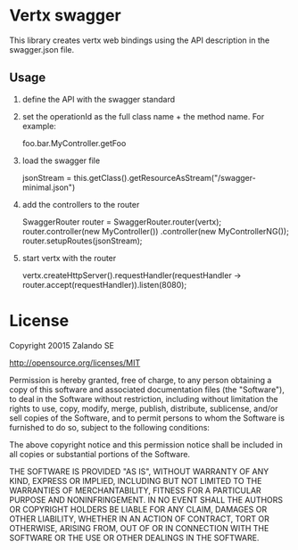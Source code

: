 # Vertx swagger

This library creates vertx web bindings using the API description in the swagger.json file.

## Usage

1. define the API with the swagger standard
2. set the operationId as the full class name + the method name. For example:

    foo.bar.MyController.getFoo

3. load the swagger file

    jsonStream = this.getClass().getResourceAsStream("/swagger-minimal.json")

4. add the controllers to the router

    SwaggerRouter router = SwaggerRouter.router(vertx);
    router.controller(new MyController())
          .controller(new MyControllerNG());
    router.setupRoutes(jsonStream);

5. start vertx with the router

    vertx.createHttpServer().requestHandler(requestHandler -> router.accept(requestHandler)).listen(8080);

# License

Copyright 20015 Zalando SE

http://opensource.org/licenses/MIT

Permission is hereby granted, free of charge, to any person obtaining a copy
of this software and associated documentation files (the "Software"), to deal
in the Software without restriction, including without limitation the rights
to use, copy, modify, merge, publish, distribute, sublicense, and/or sell
copies of the Software, and to permit persons to whom the Software is
furnished to do so, subject to the following conditions:

The above copyright notice and this permission notice shall be included in
all copies or substantial portions of the Software.

THE SOFTWARE IS PROVIDED "AS IS", WITHOUT WARRANTY OF ANY KIND, EXPRESS OR
IMPLIED, INCLUDING BUT NOT LIMITED TO THE WARRANTIES OF MERCHANTABILITY,
FITNESS FOR A PARTICULAR PURPOSE AND NONINFRINGEMENT.  IN NO EVENT SHALL THE
AUTHORS OR COPYRIGHT HOLDERS BE LIABLE FOR ANY CLAIM, DAMAGES OR OTHER
LIABILITY, WHETHER IN AN ACTION OF CONTRACT, TORT OR OTHERWISE, ARISING FROM,
OUT OF OR IN CONNECTION WITH THE SOFTWARE OR THE USE OR OTHER DEALINGS IN
THE SOFTWARE.